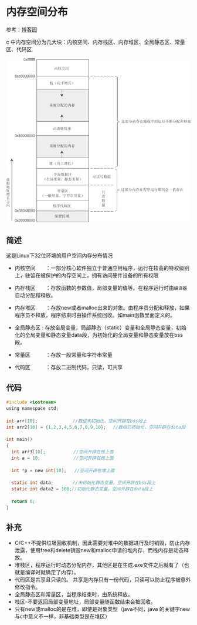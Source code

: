 # 内存空间分布

参考：[博客园](https://www.cnblogs.com/liantang-blog/p/13715537.html)

c 中内存空间分为几大块：内核空间、内存栈区、内存堆区、全局静态区、常量区、代码区

![Alt text](image.png)

## 简述

这是Linux下32位环境的用户空间内存分布情况

* 内核空间　　：一部分核心软件独立于普通应用程序，运行在较高的特权级别上，驻留在被保护的内存空间上，拥有访问硬件设备的所有权限

* 内存栈区　　：存放函数的参数值，局部变量的值等。在程序运行时由`编译器`自动分配和释放。

* 内存堆区　　：存放new或者malloc出来的对象。由程序员分配和释放，如果程序员不释放，程序结束时由操作系统回收。如main函数里面定义的。

* 全局静态区    :  存放全局变量，局部静态（static）变量和全局静态变量，初始化的全局变量和静态变量data段，为初始化的全局变量和静态变量放在bss段。

* 常量区　　　：存放一般常量和字符串常量

* 代码区　　　：存放二进制代码，只读，可共享

## 代码

```c
#include <iostream>
using namespace std;

int arr[10];         　　 //数组未初始化，空间开辟在bss段上
int arr2[10] = {1,2,3,4,5,6,7,8,9,10}; 　//数组已初始化，空间开辟在data段

int main()
{
  int arr3[10];   　　　　 //空间开辟在栈上面
  int a = 10;     　　　　 //空间开辟在栈上面

  int *p = new int[10];   //空间开辟在堆上面

  static int data;  　　  //未初始化静态变量，空间开辟在bss段上
  static int data2 = 100;//初始化静态变量，空间开辟在data段上

  return 0;    
}
```

## 补充

* C/C++不提供垃圾回收机制，因此需要对堆中的数据进行及时销毁，防止内存泄露，使用free和delete销毁new和malloc申请的堆内存，而栈内存是动态释放。
* 堆栈区，程序运行时动态分配内存，其他区是在生成.exe文件之后就有了（也就是编译时就确定了内存）。
* 代码区是共享且只读的。 共享是内存只有一份代码，只读可以防止程序被意外修改指令。
* 全局静态区和常量区，当程序结束时，由系统释放。
* 栈区-不要返回局部变量地址，局部变量随函数结束会被回收。
* 只有new或malloc的是在堆，即使是对象类型（java不同，java 的关键字new与c中意义不一样，非基础类型是在堆区）
